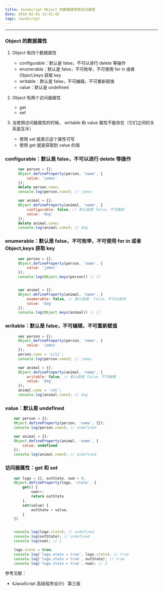 ```yaml
---
title: JavaScript Object 的数据属性和访问属性
date: 2018-02-01 13:41:42
tags: JavaScript
---
```


---
### Object 的数据属性

  1. Object 有四个数据属性
      * configurable：默认是 false，不可以进行 delete 等操作
      * enumerable：默认是 false，不可枚举，不可使用 for in 或者 Object,keys 获取 key
      * writable：默认是 false，不可编辑，不可重新赋值
      * value：默认是 undefined

  2. Object 有两个访问器属性
      * get
      * set

  3. 当使用访问器属性的时候， writable 和 value 属性不能存在（它们之间的关系是互斥）
      * 使用 set 就表示这个属性可写
      * 使用 get 就是获取到 value 的值

### configurable：默认是 false，不可以进行 delete 等操作

```js
      var person = {};
      Object.defineProperty(person, 'name', {
          value: 'james'
      });
      delete person.name;
      console.log(person.name); // james

      var animal = {};
      Object.defineProperty(animal, 'name', {
          configurable: false, // 默认就是 false，不可删除
          value: 'dog'
      });
      delete animal.name;
      console.log(animal.name); // dog
```

### enumerable：默认是 false，不可枚举，不可使用 for in 或者 Object,keys 获取 key

```js
      var person = {};
      Object.defineProperty(person, 'name', {
          value: 'james'
      });
      console.log(Object.keys(person)) // []


      var animal = {};
      Object.defineProperty(animal, 'name', {
          enumerable: false, // 默认就是  false，不可以枚举
          value: 'dog'
      });
      console.log(Object.keys(animal)) // []
```

### writable：默认是 false，不可编辑，不可重新赋值

```js
      var person = {};
      Object.defineProperty(person, 'name', {
          value: 'james'
      });
      person.name = 'Lili';
      console.log(person.name); // james

      var animal = {};
      Object.defineProperty(animal, 'name', {
          writable: false, // 默认就是 false，不可编辑
          value: 'dog'
      });
      animal.name = 'cat';
      console.log(animal.name); // dog
```

### value：默认是 undefined

```js
    var person = {};
    Object.defineProperty(person, 'name', {});
    console.log(person.name); // undefined

    var animal = {};
    Object.defineProperty(animal, 'name', {
        value: undefined
    });
    console.log(animal.name); // undefined
```

### 访问器属性：get 和 set

```js
    var logo = {}, outState, num = 0;
    Object.defineProperty(logo, 'state', {
        get() {
            num++;
            return outState
        },
        set(value) {
            outState = value;
        }
    })


    console.log(logo.state); // undefined
    console.log(outState); // undefined
    console.log(num); // 1

    logo.state = true;
    console.log('logo.state = true', logo.state); // true
    console.log('logo.state = true', outState); // true
    console.log('logo.state = true', num); // 2
```

参考文献：

* 《JavaScript 高级程序设计》 第三版
